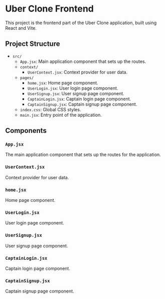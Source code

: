 # Uber Clone Frontend

This project is the frontend part of the Uber Clone application, built using React and Vite.

## Project Structure

- `src/`
  - `App.jsx`: Main application component that sets up the routes.
  - `context/`
    - `UserContext.jsx`: Context provider for user data.
  - `pages/`
    - `home.jsx`: Home page component.
    - `UserLogin.jsx`: User login page component.
    - `UserSignup.jsx`: User signup page component.
    - `CaptainLogin.jsx`: Captain login page component.
    - `CaptainSignup.jsx`: Captain signup page component.
  - `index.css`: Global CSS styles.
  - `main.jsx`: Entry point of the application.

## Components

### `App.jsx`

The main application component that sets up the routes for the application.

### `UserContext.jsx`

Context provider for user data.

### `home.jsx`

Home page component.

### `UserLogin.jsx`

User login page component.

### `UserSignup.jsx`

User signup page component.

### `CaptainLogin.jsx`

Captain login page component.

### `CaptainSignup.jsx`

Captain signup page component.